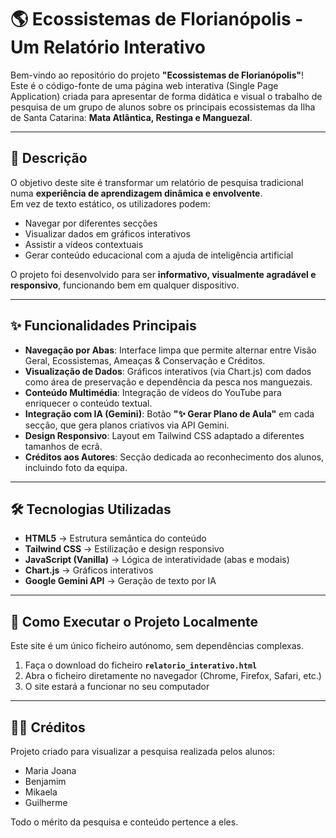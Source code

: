 # 🌎 Ecossistemas de Florianópolis - Um Relatório Interativo

Bem-vindo ao repositório do projeto **"Ecossistemas de Florianópolis"**!  
Este é o código-fonte de uma página web interativa (Single Page Application) criada para apresentar de forma didática e visual o trabalho de pesquisa de um grupo de alunos sobre os principais ecossistemas da Ilha de Santa Catarina: **Mata Atlântica, Restinga e Manguezal**.

---

## 📜 Descrição

O objetivo deste site é transformar um relatório de pesquisa tradicional numa **experiência de aprendizagem dinâmica e envolvente**.  
Em vez de texto estático, os utilizadores podem:

- Navegar por diferentes secções  
- Visualizar dados em gráficos interativos  
- Assistir a vídeos contextuais  
- Gerar conteúdo educacional com a ajuda de inteligência artificial  

O projeto foi desenvolvido para ser **informativo, visualmente agradável e responsivo**, funcionando bem em qualquer dispositivo.

---

## ✨ Funcionalidades Principais

- **Navegação por Abas**: Interface limpa que permite alternar entre Visão Geral, Ecossistemas, Ameaças & Conservação e Créditos.  
- **Visualização de Dados**: Gráficos interativos (via Chart.js) com dados como área de preservação e dependência da pesca nos manguezais.  
- **Conteúdo Multimédia**: Integração de vídeos do YouTube para enriquecer o conteúdo textual.  
- **Integração com IA (Gemini)**: Botão **"✨ Gerar Plano de Aula"** em cada secção, que gera planos criativos via API Gemini.  
- **Design Responsivo**: Layout em Tailwind CSS adaptado a diferentes tamanhos de ecrã.  
- **Créditos aos Autores**: Secção dedicada ao reconhecimento dos alunos, incluindo foto da equipa.  

---

## 🛠️ Tecnologias Utilizadas

- **HTML5** → Estrutura semântica do conteúdo  
- **Tailwind CSS** → Estilização e design responsivo  
- **JavaScript (Vanilla)** → Lógica de interatividade (abas e modais)  
- **Chart.js** → Gráficos interativos  
- **Google Gemini API** → Geração de texto por IA  

---

## 🚀 Como Executar o Projeto Localmente

Este site é um único ficheiro autónomo, sem dependências complexas.

1. Faça o download do ficheiro **`relatorio_interativo.html`**  
2. Abra o ficheiro diretamente no navegador (Chrome, Firefox, Safari, etc.)  
3. O site estará a funcionar no seu computador  

---

## 👨‍🎓 Créditos

Projeto criado para visualizar a pesquisa realizada pelos alunos:  

- Maria Joana  
- Benjamim  
- Mikaela  
- Guilherme  

Todo o mérito da pesquisa e conteúdo pertence a eles.  
